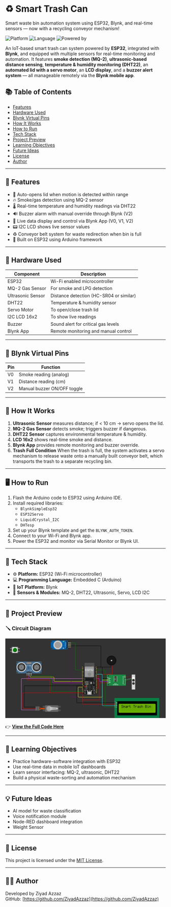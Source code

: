 # ♻️ Smart Trash Can
 Smart waste bin automation system using ESP32, Blynk, and real-time sensors — now with a recycling conveyor mechanism!

![Platform](https://img.shields.io/badge/Platform-ESP32-blue)
![Language](https://img.shields.io/badge/Language-Embedded%20C-orange)
![Powered by](https://img.shields.io/badge/Powered%20By-Blynk-green)


An IoT-based smart trash can system powered by **ESP32**, integrated with **Blynk**, and equipped with multiple sensors for real-time monitoring and automation. It features **smoke detection (MQ-2)**, **ultrasonic-based distance sensing**, **temperature & humidity monitoring (DHT22)**, an **automated lid with a servo motor**, an **LCD display**, and a **buzzer alert system** — all manageable remotely via the **Blynk mobile app**.

## 📚 Table of Contents

- [Features](#-features)
- [Hardware Used](#-hardware-used)
- [Blynk Virtual Pins](#-blynk-virtual-pins)
- [How It Works](#-how-it-works)
- [How to Run](#️-how-to-run)
- [Tech Stack](#-tech-stack)
- [Project Preview](#-project-preview)
- [Learning Objectives](#-learning-objectives)
- [Future Ideas](#-future-ideas)
- [License](#-license)
- [Author](#-author)

---

## 📌 Features

- 🚪 Auto-opens lid when motion is detected within range
- 🔥 Smoke/gas detection using MQ-2 sensor
- 🌡️ Real-time temperature and humidity readings via DHT22
- 🔊 Buzzer alarm with manual override through Blynk (V2)
- 📱 Live data display and control via Blynk App (V0, V1, V2)
- 📟 I2C LCD shows live sensor values
- ♻️ Conveyor belt system for waste redirection when bin is full
- 🧠 Built on ESP32 using Arduino framework

---

## 🔧 Hardware Used

| Component         | Description                            |
|------------------|----------------------------------------|
| ESP32             | Wi-Fi enabled microcontroller          |
| MQ-2 Gas Sensor   | For smoke and LPG detection            |
| Ultrasonic Sensor | Distance detection (HC-SR04 or similar)|
| DHT22             | Temperature & humidity sensor          |
| Servo Motor       | To open/close trash lid                |
| I2C LCD 16x2      | To show live readings                  |
| Buzzer            | Sound alert for critical gas levels    |
| Blynk App         | Remote monitoring and manual control   |

---

## 📲 Blynk Virtual Pins

| Pin | Function                   |
|-----|----------------------------|
| V0  | Smoke reading (analog)     |
| V1  | Distance reading (cm)      |
| V2  | Manual buzzer ON/OFF toggle|

---

## 🧪 How It Works

1. **Ultrasonic Sensor** measures distance; if < 10 cm → servo opens the lid.
2. **MQ-2 Gas Sensor** detects smoke; triggers buzzer if dangerous.
3. **DHT22 Sensor** captures environmental temperature & humidity.
4. **LCD 16x2** shows real-time smoke and distance.
5. **Blynk App** provides remote monitoring and buzzer override.
6. **Trash Full Condition** When the trash is full, the system activates a servo mechanism to release waste onto a manually built conveyor belt, which transports the trash to a separate recycling bin.


---

## 🖥️ How to Run

1. Flash the Arduino code to ESP32 using Arduino IDE.
2. Install required libraries:
   - `BlynkSimpleEsp32`
   - `ESP32Servo`
   - `LiquidCrystal_I2C`
   - `DHTesp`
3. Set up your Blynk template and get the `BLYNK_AUTH_TOKEN`.
4. Connect to your Wi-Fi and Blynk app.
5. Power the ESP32 and monitor via Serial Monitor or Blynk UI.

---

## 🧰 Tech Stack

- ⚙️ **Platform:** ESP32 (Wi-Fi microcontroller)
- 💻 **Programming Language:** Embedded C (Arduino)
- 📱 **IoT Platform:** Blynk
- 🔌 **Sensors & Modules:** MQ-2, DHT22, Ultrasonic, Servo, LCD I2C

---

## 📸 Project Preview 
### 🪛 Circuit Diagram

![Circuit Diagram](./circuit_diagram.jpg)

👉 **[View the Full Code Here](https://github.com/ZiyadAzzaz/IOT-Smart-Bin/blob/main/Smart_Bin.cpp)**

---
## 🎯 Learning Objectives

- Practice hardware-software integration with ESP32
- Use real-time data in mobile IoT dashboards
- Learn sensor interfacing: MQ-2, ultrasonic, DHT22
- Build a physical waste-sorting and automation mechanism

---


## 💡 Future Ideas

- AI model for waste classification
- Voice notification module
- Node-RED dashboard integration
- Weight Sensor

---

## 📄 License

This project is licensed under the [MIT License](LICENSE).

---

## 🙋‍♂️ Author

Developed by Ziyad Azzaz  
GitHub: [https://github.com/ZiyadAzzaz](https://github.com/ZiyadAzzaz)

